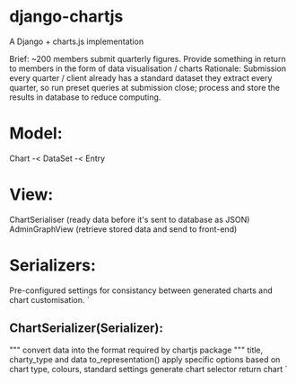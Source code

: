 # django-chartjs
A Django + charts.js implementation

Brief: ~200 members submit quarterly figures. Provide something in return to members in the form of data visualisation / charts
Rationale: Submission every quarter / client already has a standard dataset they extract every quarter, so run preset queries at submission close; process and store the results in database to reduce computing.

# Model:
Chart -< DataSet -< Entry

# View:
ChartSerialiser (ready data before it's sent to database as JSON)
AdminGraphView (retrieve stored data and send to front-end)

# Serializers:
Pre-configured settings for consistancy between generated charts and chart customisation.
`
  ## ChartSerializer(Serializer):
  """ convert data into the format required by chartjs package """
    title, charty_type and data
    to_representation()
    apply specific options based on chart type, colours, standard settings
    generate chart selector
    return chart
`
